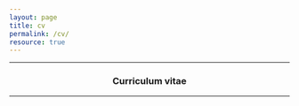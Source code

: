 ```yaml
---
layout: page
title: cv
permalink: /cv/
resource: true
---
```


<header class="mb-3">
    <hr>
    <h3>Curriculum vitae</h3>
    <hr>
</header>



